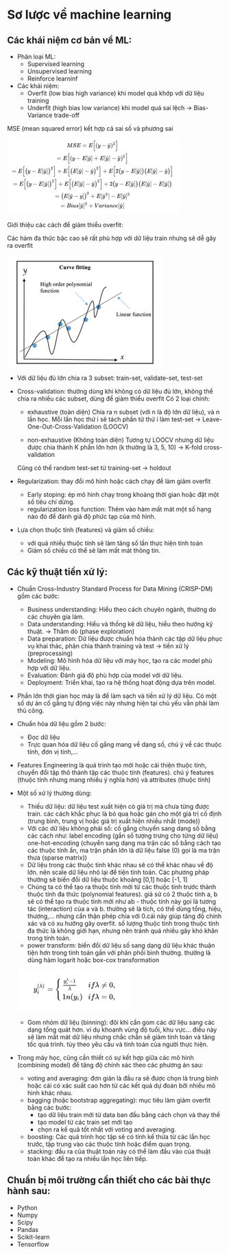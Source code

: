 # Sơ lược về machine learning
## Các khái niệm cơ bản về ML:
+ Phân loại ML:
    - Supervised learning
    - Unsupervised learning
    - Reinforce learninf
+ Các khái niệm:
    - Overfit (low bias high variance) khi model quá khớp với dữ liệu training
    - Underfit (high bias low variance) khi model quá sai lệch
    -> Bias-Variance trade-off

MSE (mean squared error) kết hợp cả sai số và phương sai

![alt mse](./images/mse.png)

Giới thiệu các cách để giảm thiểu overfit:

Các hàm đa thức bậc cao sẽ rất phù hợp với dữ liệu train nhưng sẽ dễ gây ra overfit
    
![alt high order polynomial function](./images/high-order-function.png)

+ Với dữ liệu đủ lớn chia ra 3 subset: train-set, validate-set, test-set

+ Cross-validation: thường dùng khi không có dữ liệu đủ lớn, không thể chia ra nhiều các subset, dùng để giảm thiểu overfit
    Có 2 loại chính:   
    - exhaustive (toàn diện)
    Chia ra n subset (với n là độ lớn dữ liệu), và n lần học. Mỗi lần học thứ i sẽ tách phần tử thứ i làm test-set
    -> Leave-One-Out-Cross-Validation (LOOCV)

    - non-exhaustive (Không toàn diện)
    Tương tự LOOCV nhưng dữ liệu được chia thành K phần lớn hơn (k thường là 3, 5, 10)
    -> K-fold cross-validation

    Cũng có thể random test-set từ training-set
    -> holdout

+ Regularization: thay đổi mô hình hoặc cách chạy để làm giảm overfit

    - Early stoping: ép mô hình chạy trong khoảng thời gian hoặc đặt một số tiêu chí dừng.
    - regularization loss function: Thêm vào hàm mất mát một số hạng nào đó để đánh giá độ phức tạp của mô hình.

+ Lựa chọn thuộc tính (features) và giảm số chiều:

    - với quá nhiều thuộc tính sẽ làm tăng số lần thực hiện tính toán
    - Giảm số chiều có thể sẽ làm mất mát thông tin.

## Các kỹ thuật tiền xử lý:
+ Chuẩn Cross-Industry Standard Process for Data Mining (CRISP-DM) gồm các bước:
    - Business understanding: Hiểu theo cách chuyên ngành, thường do các chuyên gia làm.
    - Data understanding: Hiểu và thống kê dữ liệu, hiểu theo hướng kỹ thuật. -> Thăm dò (phase exploration)
    - Data preparation: Dữ liệu được chuẩn hóa thành các tập dữ liệu phục vụ khai thác, phân chia thành training và test -> tiền xử lý (preprocessing)
    - Modeling: Mô hình hóa dữ liệu với máy học, tạo ra các model phù hợp với dữ liệu.
    - Evaluation: Đánh giá độ phù hợp của model với dữ liệu.
    - Deployment: Triển khai, tạo ra hệ thống hoạt động dựa trên model.

+ Phần lớn thời gian học máy là để làm sạch và tiền xử lý dữ liệu. Có một số dự án cố gắng tự động việc này nhưng hiện tại chủ yếu vẫn phải làm thủ công.
+ Chuẩn hóa dữ liệu gồm 2 bước:
    - Đọc dữ liệu
    - Trực quan hóa dữ liệu cố gắng mang về dạng số, chú ý về các thuộc tính, đơn vị tính,...
+ Features Engineering là quá trình tạo mới hoặc cải thiện thuộc tính, chuyển đổi tập thô thành tập các thuộc tính (features). chú ý features (thuộc tính nhưng mang nhiều ý nghĩa hơn) và attributes (thuộc tính)

+ Một số xử lý thường dùng:
    - Thiếu dữ liệu: dữ liệu test xuất hiện có giá trị mà chưa từng được train. các cách khắc phục là bỏ qua hoặc gán cho một giá trị cố định (trung bình, trung vị hoặc giá trị xuất hiện nhiều nhất (mode))
    - Với các dữ liệu không phải số: cố gắng chuyển sang dạng số bằng các cách như: label encoding (gắn số tượng trưng cho từng dữ liệu) one-hot-encoding (chuyển sang dạng ma trận các số bằng cách tạo các thuộc tính ẩn, ma trận phần lớn là dữ liệu false (0) gọi là ma trận thưa (sparse matrix))
    - Dữ liệu trong các thuộc tính khác nhau sẽ có thể khác nhau về độ lớn. nên scale dữ liệu nhỏ lại để tiện tính toán. Các phương pháp thường sẽ biến đổi dữ liệu thuộc khoảng [0,1] hoặc [-1, 1]
    - Chúng ta có thể tạo ra thuộc tính mới từ các thuộc tính trước thành thuộc tính đa thức (polynomial features). giả sử có 2 thuộc tính a, b sẽ có thể tạo ra thuộc tính mới như ab - thuộc tính này gọi là tương tác (interaction) của a và b. thường sẽ là tích, có thể dùng tổng, hiệu, thương,... nhưng cẩn thận phép chia với 0.cái này giúp tăng độ chính xác và có xu hướng gây overfit. số lượng thuộc tính trong thuộc tính đa thức là không giới hạn, nhưng nên tránh quá nhiều gây khó khăn trong tính toán.
    - power transform: biến đổi dữ liệu số sang dạng dữ liệu khác thuận tiện hơn trong tính toán gần với phân phối bình thường. thường là dùng hàm logarit hoặc box-cox transformation

    ![alt box-cox transformation](./images/box-cox-transformation.png)

    - Gom nhóm dữ liệu (binning): đôi khi cần gom các dữ liệu sang các dạng tổng quát hơn. ví dụ khoanh vùng độ tuổi, khu vực... điều này sẽ làm mất mát dữ liệu nhưng chắc chắn sẽ giảm tính toán và tăng tốc quá trình. tùy theo yêu cầu và tính toán của người thực hiện.

+ Trong máy học, cũng cần thiết có sự kết hợp giữa các mô hình (combining model) để tăng độ chính xác theo các phương án sau:
    - voting and averaging: đơn giản là đầu ra sẽ được chọn là trung bình hoặc cái có xác suất cao hơn từ các kết quả dự đoán bởi nhiều mô hình khác nhau.
    - bagging (hoặc bootstrap aggregating): mục tiêu làm giảm overfit bằng các bước:
        - tạo dữ liệu train mới từ data ban đầu bằng cách chọn và thay thế
        - tạo model từ các train set mới tạo
        - chọn ra kế quả tốt nhất với voting and averaging.
    - boosting: Các quá trình học tập sẽ có tính kế thừa từ các lần học trước, tập trung vào các thuộc tính hoặc điểm quan trọng.
    - stacking: đầu ra của thuật toán này có thể làm đầu vào của thuật toán khác để tạo ra nhiều lần học liên tiếp.

## Chuẩn bị môi trường cần thiết cho các bài thực hành sau:
- Python
- Numpy
- Scipy
- Pandas
- Scikit-learn
- Tensorflow
